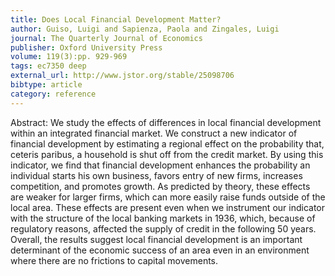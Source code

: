 ```yaml
---
title: Does Local Financial Development Matter?
author: Guiso, Luigi and Sapienza, Paola and Zingales, Luigi
journal: The Quarterly Journal of Economics
publisher: Oxford University Press
volume: 119(3):pp. 929-969
tags: ec7350 deep
external_url: http://www.jstor.org/stable/25098706
bibtype: article
category: reference
---
```

Abstract: We study the effects of differences in local financial development within an integrated financial market. We construct a new indicator of financial development by estimating a regional effect on the probability that, ceteris paribus, a household is shut off from the credit market. By using this indicator, we find that financial development enhances the probability an individual starts his own business, favors entry of new firms, increases competition, and promotes growth. As predicted by theory, these effects are weaker for larger firms, which can more easily raise funds outside of the local area. These effects are present even when we instrument our indicator with the structure of the local banking markets in 1936, which, because of regulatory reasons, affected the supply of credit in the following 50 years. Overall, the results suggest local financial development is an important determinant of the economic success of an area even in an environment where there are no frictions to capital movements.
